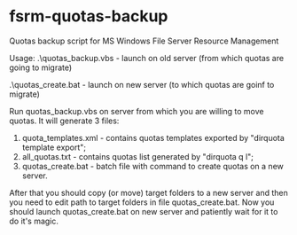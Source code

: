 fsrm-quotas-backup
==================

Quotas backup script for MS Windows File Server Resource Management

Usage:
.\quotas_backup.vbs - launch on old server (from which quotas are going to migrate)

.\quotas_create.bat - launch on new server (to which quotas are goinf to migrate)


Run quotas_backup.vbs on server from which you are willing to move quotas.
It will generate 3 files:
1) quota_templates.xml - contains quotas templates exported by "dirquota template export";
2) all_quotas.txt - contains quotas list generated by "dirquota q l";
3) quotas_create.bat - batch file with command to create quotas on a new server.

After that you should copy (or move) target folders to a new server and then
you need to edit path to target folders in file quotas_create.bat. Now you
should launch quotas_create.bat on new server and patiently wait for it to do
it's magic.